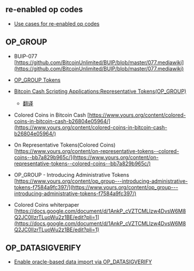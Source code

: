 ## re-enabled op codes

* [Use cases for re-enabled op codes](https://www.yours.org/content/use-cases-for-re-enabled-op-codes-8b150b6a0deb)

## OP_GROUP

* BUIP-077 [https://github.com/BitcoinUnlimited/BUIP/blob/master/077.mediawiki](https://github.com/BitcoinUnlimited/BUIP/blob/master/077.mediawiki)
* [OP_GROUP Tokens](https://github.com/gandrewstone/BitcoinUnlimited/blob/238ca764385f94a4c371e61424e3307d7da9eb56/doc/opgroup-tokens.md)
* [Bitcoin Cash Scripting Applications:Representative Tokens(OP_GROUP)](https://medium.com/@g.andrew.stone/bitcoin-scripting-applications-representative-tokens-ece42de81285)
    * [翻译](https://github.com/cryptostu/blog/blob/master/source/_posts/%E8%AF%91-BCH%E8%84%9A%E6%9C%AC%E5%BA%94%E7%94%A8%E7%A8%8B%E5%BA%8F-Tokens-OP-GROUP.md)
* Colored Coins in Bitcoin Cash [https://www.yours.org/content/colored-coins-in-bitcoin-cash-b26804e05964/](https://www.yours.org/content/colored-coins-in-bitcoin-cash-b26804e05964/)
* On Representative Tokens(Colored Coins)[https://www.yours.org/content/on-representative-tokens--colored-coins--bb7a829b965c/](https://www.yours.org/content/on-representative-tokens--colored-coins--bb7a829b965c/)
* OP_GROUP - Introducing Administrative Tokens [https://www.yours.org/content/op_group---introducing-administrative-tokens-f7584a9fc397/](https://www.yours.org/content/op_group---introducing-administrative-tokens-f7584a9fc397/)

* Colored Coins whiterpaper [https://docs.google.com/document/d/1AnkP_cVZTCMLIzw4DvsW6M8Q2JC0lIzrTLuoWu2z1BE/edit?pli=1](https://docs.google.com/document/d/1AnkP_cVZTCMLIzw4DvsW6M8Q2JC0lIzrTLuoWu2z1BE/edit?pli=1)

## OP_DATASIGVERIFY
 
* [Enable oracle-based data import via OP_DATASIGVERIFY](https://github.com/gandrewstone/BitcoinUnlimited/blob/op_datasigverify/doc/opdatasigverify.md)


